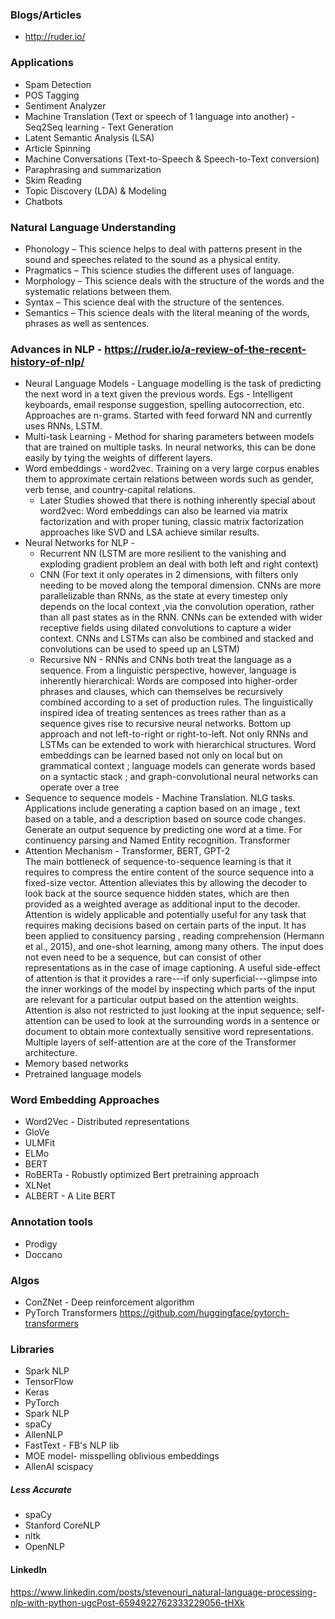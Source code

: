 ### Blogs/Articles
* http://ruder.io/

### Applications
* Spam Detection
* POS Tagging
* Sentiment Analyzer
* Machine Translation (Text or speech of 1 language into another) - Seq2Seq learning - Text Generation
* Latent Semantic Analysis (LSA)
* Article Spinning
* Machine Conversations (Text-to-Speech & Speech-to-Text conversion)
* Paraphrasing and summarization
* Skim Reading
* Topic Discovery (LDA) & Modeling 
* Chatbots

### Natural Language Understanding
* Phonology – This science helps to deal with patterns present in the sound and speeches related to the sound as a physical entity. 
* Pragmatics – This science studies the different uses of language.
* Morphology – This science deals with the structure of the words and the systematic relations between them.
* Syntax – This science deal with the structure of the sentences.
* Semantics – This science deals with the literal meaning of the words, phrases as well as sentences.

### Advances in NLP - https://ruder.io/a-review-of-the-recent-history-of-nlp/
* Neural Language Models - Language modelling is the task of predicting the next word in a text given the previous words. Egs - Intelligent keyboards, email response suggestion, spelling autocorrection, etc. Approaches are n-grams. Started with feed forward NN and currently uses RNNs, LSTM. 
* Multi-task Learning - Method for sharing parameters between models that are trained on multiple tasks. In neural networks, this can be done easily by tying the weights of different layers.
* Word embeddings - word2vec. Training on a very large corpus enables them to approximate certain relations between words such as gender, verb tense, and country-capital relations. </br>
  * Later Studies showed that there is nothing inherently special about word2vec: Word embeddings can also be learned via matrix factorization and with proper tuning, classic matrix factorization approaches like SVD and LSA achieve similar results.
* Neural Networks for NLP - 
  * Recurrent NN (LSTM are more resilient to the vanishing and exploding gradient problem an deal with both left and right context)
  * CNN (For text it only operates in 2 dimensions, with filters only needing to be moved along the temporal dimension. CNNs are more parallelizable than RNNs, as the state at every timestep only depends on the local context ,via the convolution operation, rather than all past states as in the RNN. CNNs can be extended with wider receptive fields using dilated convolutions to capture a wider context. CNNs and LSTMs can also be combined and stacked and convolutions can be used to speed up an LSTM) 
  * Recursive NN - RNNs and CNNs both treat the language as a sequence. From a linguistic perspective, however, language is inherently hierarchical: Words are composed into higher-order phrases and clauses, which can themselves be recursively combined according to a set of production rules. The linguistically inspired idea of treating sentences as trees rather than as a sequence gives rise to recursive neural networks. Bottom up approach and not left-to-right or right-to-left. Not only RNNs and LSTMs can be extended to work with hierarchical structures. Word embeddings can be learned based not only on local but on grammatical context ; language models can generate words based on a syntactic stack ; and graph-convolutional neural networks can operate over a tree 
* Sequence to sequence models - Machine Translation. NLG tasks. Applications include generating a caption based on an image , text based on a table, and a description based on source code changes.   Generate an output sequence by predicting one word at a time. For continuency parsing and Named Entity recognition. Transformer 
* Attention Mechanism - Transformer, BERT, GPT-2 </br>
The main bottleneck of sequence-to-sequence learning is that it requires to compress the entire content of the source sequence into a fixed-size vector. Attention alleviates this by allowing the decoder to look back at the source sequence hidden states, which are then provided as a weighted average as additional input to the decoder. Attention is widely applicable and potentially useful for any task that requires making decisions based on certain parts of the input. It has been applied to consituency parsing , reading comprehension (Hermann et al., 2015), and one-shot learning, among many others. The input does not even need to be a sequence, but can consist of other representations as in the case of image captioning. A useful side-effect of attention is that it provides a rare---if only superficial---glimpse into the inner workings of the model by inspecting which parts of the input are relevant for a particular output based on the attention weights. Attention is also not restricted to just looking at the input sequence; self-attention can be used to look at the surrounding words in a sentence or document to obtain more contextually sensitive word representations. Multiple layers of self-attention are at the core of the Transformer architecture.
* Memory based networks
* Pretrained language models



### Word Embedding Approaches
* Word2Vec - Distributed representations
* GloVe
* ULMFit
* ELMo
* BERT
* RoBERTa - Robustly optimized Bert pretraining approach
* XLNet
* ALBERT - A Lite BERT

### Annotation tools
* Prodigy
* Doccano



### Algos
* ConZNet - Deep reinforcement algorithm
* PyTorch Transformers https://github.com/huggingface/pytorch-transformers

### Libraries
* Spark NLP
* TensorFlow
* Keras
* PyTorch
* Spark NLP
* spaCy
* AllenNLP
* FastText - FB's NLP lib
* MOE model- misspelling oblivious embeddings
* AllenAI scispacy

##### Less Accurate 
* spaCy
* Stanford CoreNLP
* nltk
* OpenNLP

#### LinkedIn
https://www.linkedin.com/posts/stevenouri_natural-language-processing-nlp-with-python-ugcPost-6594922762333229056-tHXk










